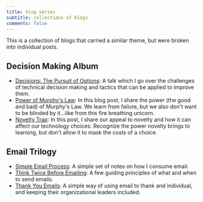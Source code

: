 ```yaml
---
title: blog series
subtitle: collections of blogs
comments: false
---
```


This is a collection of blogs that carried a similar theme, but were broken into individual posts.

## Decision Making Album

* [Decisions: The Pursuit of Options](/post/decisions-the-pursuit-of-options): A talk which I go over the challenges of technical decision making and tactics that can be applied to improve them.
* [Power of Murphy's Law](/post/power-of-murphys-law): In this blog post, I share the power (the good and bad) of Murphy's Law. We learn from failure, but we also don't want to be blinded by it...like from this fire breathing unicorn.
* [Novelty Trap](/post/novelty-trap): In this post, I share our appeal to novelty and how it can affect our technology choices. Recognize the power novelty brings to learning, but don't allow it to mask the costs of a choice.

## Email Trilogy

* [Simple Email Process](/post/simple-email-process): A simple set of notes on how I consume email.
* [Think Twice Before Emailing](/post/think-twice-before-emailing): A few guiding principles of what and when to send emails.
* [Thank You Emails](/post/thank-you-emails): A simple way of using email to thank and individual, and keeping their organizational leaders included.